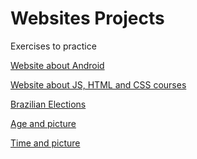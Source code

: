 # Websites Projects
Exercises to practice

<a href="https://felipevalory.github.io/Websites-Projects/website-Android/index.html">Website about Android<a>

<a href="https://felipevalory.github.io/Websites-Projects/website-courses/index.html">Website about JS, HTML and CSS courses<a>
  
<a href="https://felipevalory.github.io/Websites-Projects/website-elections/index.html">Brazilian Elections<a>

<a href="https://felipevalory.github.io/Websites-Projects/website-age/index.html">Age and picture<a>

<a href="https://felipevalory.github.io/Websites-Projects/website-hours/index.html">Time and picture<a>

